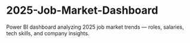 # 2025-Job-Market-Dashboard
Power BI dashboard analyzing 2025 job market trends — roles, salaries, tech skills, and company insights.
